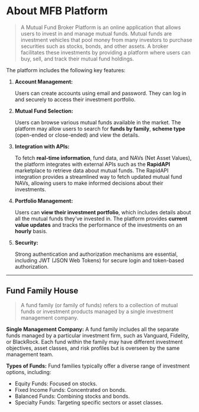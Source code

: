 # About MFB Platform
> A Mutual Fund Broker Platform is an online application that allows users to invest in and manage mutual funds. Mutual funds are investment vehicles that pool money from many investors to purchase securities such as stocks, bonds, and other assets. A broker facilitates these investments by providing a platform where users can buy, sell, and track their mutual fund holdings.

The platform includes the following key features:

1. **Account Management:**
    
    Users can create accounts using email and password.
    They can log in and securely to access their investment portfolio.

2. **Mutual Fund Selection:**

    Users can browse various mutual funds available in the market.
    The platform may allow users to search for **funds by family**, **scheme type** (open-ended or close-ended) and view the details.

3. **Integration with APIs:**

    To fetch **real-time information**, fund data, and NAVs (Net Asset Values), the platform integrates with external APIs such as the **RapidAPI** marketplace to retrieve data about mutual funds.
    The RapidAPI integration provides a streamlined way to fetch updated mutual fund NAVs, allowing users to make informed decisions about their investments.

4. **Portfolio Management:**

    Users can **view their investment portfolio**, which includes details about all the mutual funds they’ve invested in.
    The platform provides **current value updates** and tracks the performance of the investments on an **hourly** basis.

5. **Security:**

    Strong authentication and authorization mechanisms are essential, including JWT (JSON Web Tokens) for secure login and token-based authorization.

---

## Fund Family House

> A fund family (or family of funds) refers to a collection of mutual funds or investment products managed by a single investment management company.

**Single Management Company:** A fund family includes all the separate funds managed by a particular investment firm, such as Vanguard, Fidelity, or BlackRock. Each fund within the family may have different investment objectives, asset classes, and risk profiles but is overseen by the same management team.

**Types of Funds:** Fund families typically offer a diverse range of investment options, including:
- Equity Funds: Focused on stocks.
- Fixed Income Funds: Concentrated on bonds.
- Balanced Funds: Combining stocks and bonds.
- Specialty Funds: Targeting specific sectors or asset classes.